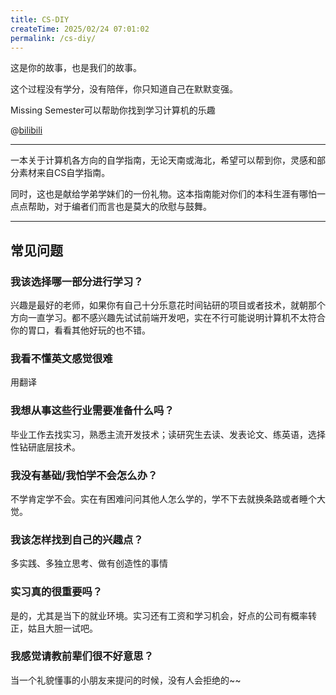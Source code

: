 ```yaml
---
title: CS-DIY
createTime: 2025/02/24 07:01:02
permalink: /cs-diy/
---
```


这是你的故事，也是我们的故事。

这个过程没有学分，没有陪伴，你只知道自己在默默变强。

Missing Semester可以帮助你找到学习计算机的乐趣

@[bilibili](BV1Eo4y1d7KZ)   

---

一本关于计算机各方向的自学指南，无论天南或海北，希望可以帮到你，灵感和部分素材来自CS自学指南。

同时，这也是献给学弟学妹们的一份礼物。这本指南能对你们的本科生涯有哪怕一点点帮助，对于编者们而言也是莫大的欣慰与鼓舞。

<RepoCard repo="pkuflyingpig/cs-self-learning/"></RepoCard>

---
## 常见问题

### 我该选择哪一部分进行学习？

兴趣是最好的老师，如果你有自己十分乐意花时间钻研的项目或者技术，就朝那个方向一直学习。都不感兴趣先试试前端开发吧，实在不行可能说明计算机不太符合你的胃口，看看其他好玩的也不错。

### 我看不懂英文感觉很难

用翻译

### 我想从事这些行业需要准备什么吗？

毕业工作去找实习，熟悉主流开发技术；读研究生去读、发表论文、练英语，选择性钻研底层技术。

### 我没有基础/我怕学不会怎么办？

不学肯定学不会。实在有困难问问其他人怎么学的，学不下去就换条路或者睡个大觉。



### 我该怎样找到自己的兴趣点？

多实践、多独立思考、做有创造性的事情



### 实习真的很重要吗？

是的，尤其是当下的就业环境。实习还有工资和学习机会，好点的公司有概率转正，姑且大胆一试吧。



### 我感觉请教前辈们很不好意思？

当一个礼貌懂事的小朋友来提问的时候，没有人会拒绝的~~
